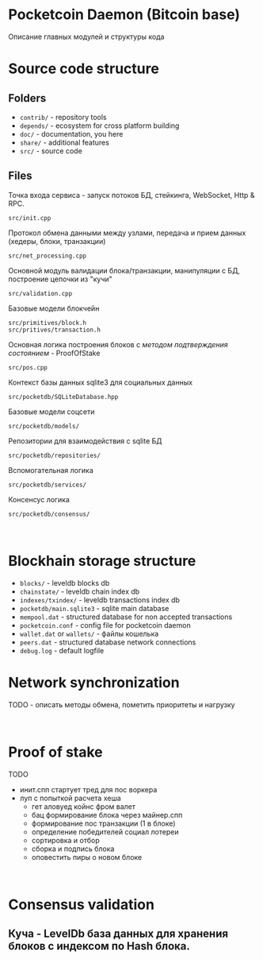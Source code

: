 # Pocketcoin Daemon (Bitcoin base)
Описание главных модулей и структуры кода

# Source code structure
## Folders
- `contrib/` - repository tools
- `depends/` - ecosystem for cross platform building
- `doc/` - documentation, you here
- `share/` - additional features
- `src/` - source code

## Files
Точка входа сервиса - запуск потоков БД, стейкинга, WebSocket, Http & RPC.
```
src/init.cpp
```

Протокол обмена данными между узлами, передача и прием данных (хедеры, блоки, транзакции)
```
src/net_processing.cpp
```

Основной модуль валидации блока/транзакции, манипуляции с БД, построение цепочки из "кучи"
```
src/validation.cpp
```

Базовые модели блокчейн
```
src/primitives/block.h
src/pritives/transaction.h
```

Основная логика построения блоков с *методом подтверждения состоянием* - ProofOfStake
```
src/pos.cpp
```

Контекст базы данных sqlite3 для социальных данных
```
src/pocketdb/SQLiteDatabase.hpp
```

Базовые модели соцсети
```
src/pocketdb/models/
```

Репозитории для взаимодействия с sqlite БД
```
src/pocketdb/repositories/
```

Вспомогательная логика
```
src/pocketdb/services/
```

Консенсус логика
```
src/pocketdb/consensus/
```

<br>

# Blockhain storage structure
- `blocks/` - leveldb blocks db
- `chainstate/` - leveldb chain index db
- `indexes/txindex/` - leveldb transactions index db
- `pocketdb/main.sqlite3` - sqlite main database
- `mempool.dat` - structured database for non accepted transactions
- `pocketcoin.conf` - config file for pocketcoin daemon
- `wallet.dat` or `wallets/` - файлы кошелька
- `peers.dat` - structured database network connections
- `debug.log` - default logfile

# Network synchronization
TODO - описать методы обмена, пометить приоритеты и нагрузку

<br>

# Proof of stake
TODO
- инит.спп стартует тред для пос воркера
- луп с попыткой расчета хеша
  - гет аловуед койнс фром валет
  - бац формирование блока через майнер.спп
  - формирование пос транзакции (1 в блоке)
  - определение победителей социал лотереи
  - сортировка и отбор
  - сборка и подпись блока
  - оповестить пиры о новом блоке

<br>

# Consensus validation
## Куча - LevelDb база данных для хранения блоков с индексом по Hash блока.


## 

















